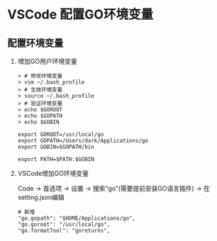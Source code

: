 # VSCode 配置GO环境变量

## 配置环境变量

1.  增加GO用户环境变量

    ```命令
    > # 修改环境变量
    > vim ~/.bash_profile
    > # 生效环境变量
    > source ~/.bash_profile    
    > # 验证环境变量
    > echo $GOROOT
    > echo $GOPATH
    > echo $GOBIN
    ```

    ```内容
    export GOROOT=/usr/local/go
    export GOPATH=/Users/dark/Applications/go
    export GOBIN=$GOPATH/bin

    export PATH=$PATH:$GOBIN
    ```

2.  VSCode增加GO环境变量

    Code -> 首选项 -> 设置 -> 搜索“go”(需要提前安装GO语言插件) -> 在setting.json编辑

    ```内容
    # 新增
    "go.gopath": "$HOME/Applications/go",
    "go.goroot": "/usr/local/go",
    "go.formatTool": "goreturns",
    ```